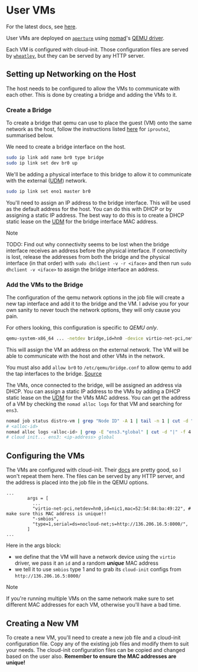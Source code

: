 # User VMs

For the latest docs, see [here](https://docs.redbrick.dcu.ie/services/user-vms/).

User VMs are deployed on [`aperture`](https://docs.redbrick.dcu.ie/hardware/aperture/) using [nomad](https://docs.redbrick.dcu.ie/services/nomad/)'s [QEMU driver](https://developer.hashicorp.com/nomad/docs/drivers/qemu).

Each VM is configured with cloud-init. Those configuration files are served by [`wheatley`](https://docs.redbrick.dcu.ie/hardware/aperture/wheatley/), but they can be served by any HTTP server.

## Setting up Networking on the Host

The host needs to be configured to allow the VMs to communicate with each other. This is done by creating a bridge and adding the VMs to it.

### Create a Bridge

To create a bridge that qemu can use to place the guest (VM) onto the same network as the host, follow the instructions listed [here](https://wiki.archlinux.org/title/Network_bridge#With_iproute2) for `iproute2`, summarised below.

We need to create a bridge interface on the host.

```bash
sudo ip link add name br0 type bridge
sudo ip link set dev br0 up
```

We'll be adding a physical interface to this bridge to allow it to communicate with the external ([UDM](https://docs.redbrick.dcu.ie/hardware/network/mordor/)) network.

```bash
sudo ip link set eno1 master br0
```

You'll need to assign an IP address to the bridge interface. This will be used as the default address for the host. You can do this with DHCP or by assigning a static IP address. The best way to do this is to create a DHCP static lease on the [UDM](https://docs.redbrick.dcu.ie/hardware/network/mordor/) for the bridge interface MAC address.

> [!NOTE]
> TODO: Find out why connectivity seems to be lost when the bridge interface receives an address before the physical interface.
> If connectivity is lost, release the addresses from both the bridge and the physical interface (in that order) with `sudo dhclient -v -r <iface>` and then run `sudo dhclient -v <iface>` to assign the bridge interface an address.

### Add the VMs to the Bridge

The configuration of the qemu network options in the job file will create a new tap interface and add it to the bridge and the VM. I advise you for your own sanity to never touch the network options, they will only cause you pain.

For others looking, this configuration is specific to *QEMU only*.

```bash
qemu-system-x86_64 ... -netdev bridge,id=hn0 -device virtio-net-pci,netdev=hn0,id=nic1
```

This will assign the VM an address on the external network. The VM will be able to communicate with the host and other VMs in the network.

You must also add `allow br0` to `/etc/qemu/bridge.conf` to allow qemu to add the tap interfaces to the bridge. [Source](https://wiki.qemu.org/Features/HelperNetworking)

The VMs, once connected to the bridge, will be assigned an address via DHCP. You can assign a static IP address to the VMs by adding a DHCP static lease on the [UDM](https://docs.redbrick.dcu.ie/hardware/network/mordor/) for the VMs MAC address. You can get the address of a VM by checking the `nomad alloc logs` for that VM and searching for `ens3`.

```bash
nomad job status distro-vm | grep "Node ID" -A 1 | tail -n 1 | cut -d " " -f 1
# <alloc-id>
nomad alloc logs <alloc-id> | grep -E "ens3.*global" | cut -d "|" -f 4 | xargs
# cloud init... ens3: <ip-address> global
```

## Configuring the VMs

The VMs are configured with cloud-init. Their [docs](https://cloudinit.readthedocs.io/en/latest/) are pretty good, so I won't repeat them here. The files can be served by any HTTP server, and the address is placed into the job file in the QEMU options.

```hcl title="Nomad"
...
        args = [
          ...
          "virtio-net-pci,netdev=hn0,id=nic1,mac=52:54:84:ba:49:22", # make sure this MAC address is unique!!
          "-smbios",
          "type=1,serial=ds=nocloud-net;s=http://136.206.16.5:8000/",
        ]
...
```

Here in the args block:

- we define that the VM will have a network device using the `virtio` driver, we pass it an `id` and a random ***unique*** MAC address
- we tell it to use `smbios` type 1 and to grab its `cloud-init` configs from `http://136.206.16.5:8000/`

> [!NOTE]
> If you're running multiple VMs on the same network make sure to set different MAC addresses for each VM, otherwise you'll have a bad time.

## Creating a New VM

To create a new VM, you'll need to create a new job file and a cloud-init configuration file. Copy any of the existing job files and modify them to suit your needs. The cloud-init configuration files can be copied and changed based on the user also. **Remember to ensure the MAC addresses are unique!**

